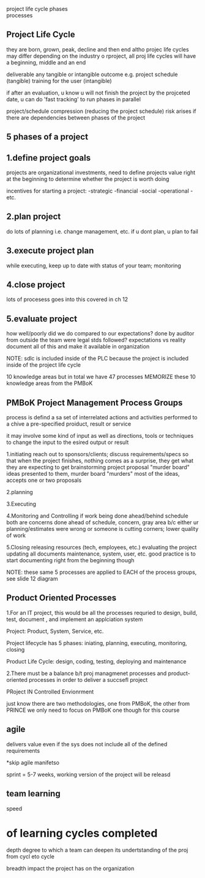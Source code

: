 project life cycle
phases	
processes

Project Life Cycle
---
they are born, grown, peak, decline and then end
altho projec life cycles may differ depending on the industry o rproject, all proj life cycles will have a beginning, middle and an end
	

deliverable
any tangible or intangible outcome
e.g. project schedule (tangible)
     training for the user (intangible)

if after an evaluation, u know u will not finish the project by the projceted date, u can do 'fast tracking' to run phases in parallel

project/schedule compression (reducing the project schedule)
	risk arises if there are dependencies between phases of the project


5 phases of a project
---
1.define project goals
-
projects are organizational investments, need to define projects value right at the beginning to determine whether the project is worth doing

incentives for starting a project:
-strategic
-financial
-social
-operational
-etc.

2.plan project
-
do lots of planning i.e. change management, etc.
if u dont plan, u plan to fail

3.execute project plan
-
while executing, keep up to date with status of your team; monitoring

4.close project
-
lots of procesess goes into this 
covered in ch 12

5.evaluate project
-
how well/poorly did we do compared to our expectations?
done by auditor from outside the team
were legal stds followed?
expectations vs reality
document all of this and make it available in organization

NOTE: sdlc is included inside of the PLC because the project is included inside of the project life cycle

10 knowledge areas but in total we have 47 processes
MEMORIZE these 10 knowledge areas from the PMBoK


PMBoK Project Management Process Groups
---
process is defind a sa set of interrelated actions and activities performed to a chive a pre-specified proiduct, result or service

it may involve some kind of input as well as directions, tools or techniques to change the input to the esired output or result

1.initiating
	reach out to sponsors/clients; discuss requirements/specs so that when the project finishes, nothing comes as a surprise, they get what they are expecting to get
	brainstorming
	project proposal
	"murder board" ideas presented to them, murder board "murders" most of the ideas, accepts one or two proposals


2.planning

3.Executing

4.Monitoring and Controlling
if work being done ahead/behind schedule both are concerns
	done ahead of schedule, concern, gray area
		b/c either ur planning/estimates were wrong or someone is cutting corners; lower quality of work


5.Closing
releasing resources (tech, employees, etc.)
evaluating the project
updating all documents
	maintenance, system, user, etc.
	good practice is to start documenting right from the beginning though

NOTE: these same 5 processes are applied to EACH of the process groups, see slide 12 diagram


Product Oriented Processes
---
1.For an IT project, this would be all the processes requried to design, build, test, document , and implement an applciation system


Project: Product, System, Service, etc.

Project lifecycle has 5 phases: iniating, planning, executing, monitoring, closing

Product Life Cycle: design, coding, testing, deploying and maintenance

2.There must be a balance b/t proj managmenet processes and product-oriented processes in order to deliver a succsefl project

PRoject IN Controlled Envionrment


just know there are two methodologies, one from PMBoK, the other from PRINCE
we only need to focus on PMBoK one though for this course

agile
---
delivers value even if the sys does not include all of the defined requirements

*skip agile manifetso

sprint = 5-7 weeks, working version of the project will be releasd

team learning
---
speed
# of learning cycles completed

depth
degree to which a team can deepen its undertstanding of the proj from cycl eto cycle

breadth
impact the project has on the organization

